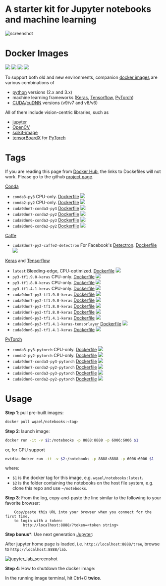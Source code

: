 # A starter kit for Jupyter notebooks and machine learning

![screenshot](https://user-images.githubusercontent.com/1386868/41513335-1caeb610-72d5-11e8-97a7-43bc21f41754.jpg)

# Docker Images

![](https://img.shields.io/docker/automated/wqael/notebooks.svg)
![](https://img.shields.io/docker/build/wqael/notebooks.svg)
![](https://img.shields.io/docker/pulls/wqael/notebooks.svg)
![](https://img.shields.io/docker/stars/wqael/notebooks.svg)

To support both old and new environments, companion [docker images](https://hub.docker.com/r/wqael/notebooks/) are various combinations of
* [python](https://www.python.org/) versions (2.x and 3.x)
* machine learning frameworks ([Keras](https://keras.io/), [Tensorflow](https://www.tensorflow.org/), [PyTorch](https://pytorch.org/))
* [CUDA](https://developer.nvidia.com/cuda-zone)/[cuDNN](https://developer.nvidia.com/cudnn) versions (v9/v7 and v8/v6)

All of them include vision-centric libraries, such as
* [jupyter](http://jupyter.org/)
* [OpenCV](https://opencv.org/)
* [scikit-image](http://scikit-image.org/)
* [tensorBoardX](https://github.com/lanpa/tensorboard-pytorch) for [PyTorch](https://pytorch.org/)


# Tags

If you are reading this page from [Docker Hub](https://hub.docker.com/r/wqael/notebooks/), the links to Dockefiles will not work. Please go to the github [project page](https://github.com/rlan/notebooks).

[Conda](https://conda.io/miniconda.html)

* `conda3-py3` CPU-only. [Dockerfile](docker/conda3-py3/Dockerfile) [![](https://images.microbadger.com/badges/image/wqael/notebooks:conda3-py3.svg)](https://microbadger.com/images/wqael/notebooks:conda3-py3)
* `conda2-py2` CPU-only. [Dockerfile](docker/conda2-py2/Dockerfile) [![](https://images.microbadger.com/badges/image/wqael/notebooks:conda2-py2.svg)](https://microbadger.com/images/wqael/notebooks:conda2-py2)
* `cuda9dnn7-conda3-py3` [Dockerfile](docker/cuda9dnn7-conda3-py3/Dockerfile) [![](https://images.microbadger.com/badges/image/wqael/notebooks:cuda9dnn7-conda3-py3.svg)](https://microbadger.com/images/wqael/notebooks:cuda9dnn7-conda3-py3)
* `cuda9dnn7-conda2-py2` [Dockerfile](docker/cuda9dnn7-conda2-py2/Dockerfile) [![](https://images.microbadger.com/badges/image/wqael/notebooks:cuda9dnn7-conda2-py2.svg)](https://microbadger.com/images/wqael/notebooks:cuda9dnn7-conda2-py2)
* `cuda8dnn6-conda3-py3` [Dockerfile](docker/cuda8dnn6-conda3-py3/Dockerfile) [![](https://images.microbadger.com/badges/image/wqael/notebooks:cuda8dnn6-conda3-py3.svg)](https://microbadger.com/images/wqael/notebooks:cuda8dnn6-conda3-py3)
* `cuda8dnn6-conda2-py2` [Dockerfile](docker/cuda8dnn6-conda2-py2/Dockerfile) [![](https://images.microbadger.com/badges/image/wqael/notebooks:cuda8dnn6-conda2-py2.svg)](https://microbadger.com/images/wqael/notebooks:cuda8dnn6-conda2-py2)

[Caffe](https://caffe2.ai/)

* `cuda8dnn7-py2-caffe2-detectron` For Facebook's [Detectron](https://github.com/facebookresearch/Detectron). [Dockerfile](docker/cuda8dnn7-py2-caffe2-detectron/Dockerfile) [![](https://images.microbadger.com/badges/image/wqael/notebooks:cuda8dnn7-py2-caffe2-detectron.svg)](https://microbadger.com/images/wqael/notebooks:cuda8dnn7-py2-caffe2-detectron)

[Keras](https://keras.io/) and [Tensorflow](https://www.tensorflow.org/)

* `latest` Bleeding-edge, CPU-optimized. [Dockerfile](docker/latest/Dockerfile) [![](https://images.microbadger.com/badges/image/wqael/notebooks:latest.svg)](https://microbadger.com/images/wqael/notebooks:latest)
* `py3-tf1.9.0-keras` CPU-only. [Dockerfile](docker/py3-tf1.9.0-keras/Dockerfile) [![](https://images.microbadger.com/badges/image/wqael/notebooks:py3-tf1.9.0-keras.svg)](https://microbadger.com/images/wqael/notebooks:py3-tf1.9.0-keras)
* `py3-tf1.8.0-keras` CPU-only. [Dockerfile](docker/py3-tf1.8.0-keras/Dockerfile) [![](https://images.microbadger.com/badges/image/wqael/notebooks:py3-tf1.8.0-keras.svg)](https://microbadger.com/images/wqael/notebooks:py3-tf1.8.0-keras)
* `py3-tf1.4.1-keras` CPU-only. [Dockerfile](docker/py3-tf1.4.1-keras/Dockerfile) [![](https://images.microbadger.com/badges/image/wqael/notebooks:py3-tf1.4.1-keras.svg)](https://microbadger.com/images/wqael/notebooks:py3-tf1.4.1-keras)
* `cuda9dnn7-py3-tf1.9.0-keras` [Dockerfile](docker/cuda9dnn7-py3-tf1.9.0-keras/Dockerfile) [![](https://images.microbadger.com/badges/image/wqael/notebooks:cuda9dnn7-py3-tf1.9.0-keras.svg)](https://microbadger.com/images/wqael/notebooks:cuda9dnn7-py3-tf1.9.0-keras)
* `cuda9dnn7-py2-tf1.9.0-keras` [Dockerfile](docker/cuda9dnn7-py2-tf1.9.0-keras/Dockerfile) [![](https://images.microbadger.com/badges/image/wqael/notebooks:cuda9dnn7-py2-tf1.9.0-keras.svg)](https://microbadger.com/images/wqael/notebooks:cuda9dnn7-py2-tf1.9.0-keras)
* `cuda9dnn7-py3-tf1.8.0-keras` [Dockerfile](docker/cuda9dnn7-py3-tf1.8.0-keras/Dockerfile) [![](https://images.microbadger.com/badges/image/wqael/notebooks:cuda9dnn7-py3-tf1.8.0-keras.svg)](https://microbadger.com/images/wqael/notebooks:cuda9dnn7-py3-tf1.8.0-keras)
* `cuda9dnn7-py2-tf1.8.0-keras` [Dockerfile](docker/cuda9dnn7-py2-tf1.8.0-keras/Dockerfile) [![](https://images.microbadger.com/badges/image/wqael/notebooks:cuda9dnn7-py2-tf1.8.0-keras.svg)](https://microbadger.com/images/wqael/notebooks:cuda9dnn7-py2-tf1.8.0-keras)
* `cuda8dnn6-py3-tf1.4.1-keras` [Dockerfile](docker/cuda8dnn6-py3-tf1.4.1-keras/Dockerfile) [![](https://images.microbadger.com/badges/image/wqael/notebooks:cuda8dnn6-py3-tf1.4.1-keras.svg)](https://microbadger.com/images/wqael/notebooks:cuda8dnn6-py3-tf1.4.1-keras)
* `cuda8dnn6-py3-tf1.4.1-keras-tensorlayer` [Dockerfile](docker/cuda8dnn6-py3-tf1.4.1-keras-tensorlayer/Dockerfile) [![](https://images.microbadger.com/badges/image/wqael/notebooks:cuda8dnn6-py3-tf1.4.1-keras-tensorlayer.svg)](https://microbadger.com/images/wqael/notebooks:cuda8dnn6-py3-tf1.4.1-keras-tensorlayer)
* `cuda8dnn6-py2-tf1.4.1-keras` [Dockerfile](docker/cuda8dnn6-py2-tf1.4.1-keras/Dockerfile) [![](https://images.microbadger.com/badges/image/wqael/notebooks:cuda8dnn6-py2-tf1.4.1-keras.svg)](https://microbadger.com/images/wqael/notebooks:cuda8dnn6-py2-tf1.4.1-keras)

[PyTorch](https://pytorch.org/)

* `conda3-py3-pytorch` CPU-only. [Dockerfile](docker/conda3-py3-pytorch/Dockerfile) [![](https://images.microbadger.com/badges/image/wqael/notebooks:conda3-py3-pytorch.svg)](https://microbadger.com/images/wqael/notebooks:conda3-py3-pytorch)
* `conda2-py2-pytorch` CPU-only. [Dockerfile](docker/conda2-py2-pytorch/Dockerfile) [![](https://images.microbadger.com/badges/image/wqael/notebooks:conda2-py2-pytorch.svg)](https://microbadger.com/images/wqael/notebooks:conda2-py2-pytorch)
* `cuda9dnn7-conda3-py3-pytorch` [Dockerfile](docker/cuda9dnn7-conda3-py3-pytorch/Dockerfile) [![](https://images.microbadger.com/badges/image/wqael/notebooks:cuda9dnn7-conda3-py3-pytorch.svg)](https://microbadger.com/images/wqael/notebooks:cuda9dnn7-conda3-py3-pytorch)
* `cuda9dnn7-conda2-py2-pytorch` [Dockerfile](docker/cuda9dnn7-conda2-py2-pytorch/Dockerfile) [![](https://images.microbadger.com/badges/image/wqael/notebooks:cuda9dnn7-conda2-py2-pytorch.svg)](https://microbadger.com/images/wqael/notebooks:cuda9dnn7-conda2-py2-pytorch)
* `cuda8dnn6-conda3-py3-pytorch` [Dockerfile](docker/cuda8dnn6-conda3-py3-pytorch/Dockerfile) [![](https://images.microbadger.com/badges/image/wqael/notebooks:cuda8dnn6-conda3-py3-pytorch.svg)](https://microbadger.com/images/wqael/notebooks:cuda8dnn6-conda3-py3-pytorch)
* `cuda8dnn6-conda2-py2-pytorch` [Dockerfile](docker/cuda8dnn6-conda2-py2-pytorch/Dockerfile) [![](https://images.microbadger.com/badges/image/wqael/notebooks:cuda8dnn6-conda2-py2-pytorch.svg)](https://microbadger.com/images/wqael/notebooks:cuda8dnn6-conda2-py2-pytorch)


# Usage

**Step 1**: pull pre-built images:

```sh
docker pull wqael/notebooks:<tag>
```

**Step 2**: launch image:

```sh
docker run -it -v $2:/notebooks -p 8888:8888 -p 6006:6006 $1
```

or, for GPU support

```sh
nvidia-docker run -it -v $2:/notebooks -p 8888:8888 -p 6006:6006 $1
```

where:

* `$1` is the docker tag for this image, e.g. `wqael/notebooks:latest`.
* `$2` is the folder containing the notebooks on the host file system, e.g. clone this repo and use `~/notebooks`.


**Step 3**: From the log, copy-and-paste the line similar to the following to your favorite browser:

```
    Copy/paste this URL into your browser when you connect for the first time,
    to login with a token:
        http://localhost:8888/?token=<token string>
```

**Step bonus***: Use next generation [Jupyter](http://jupyterlab.readthedocs.io/en/latest/):

After jupyter home page is loaded, i.e. `http://localhost:8888/tree`, browse to `http://localhost:8888/lab`.

![jupyter_lab_screenshot](https://user-images.githubusercontent.com/1386868/38536941-ce8effb0-3cc6-11e8-936b-fe5d80fdc660.jpg)

**Step 4**: How to shutdown the docker image:

In the running image terminal, hit Ctrl+C **twice**.
